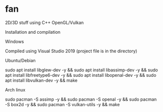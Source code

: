 # fan
2D/3D stuff using C++ OpenGL/Vulkan

Installation and compilation

Windows

Compiled using Visual Studio 2019 (project file is in the directory)

Ubuntu/Debian

sudo apt install libglew-dev -y &&
sudo apt install libassimp-dev -y &&
sudo apt install libfreetype6-dev -y && 
sudo apt install libopenal-dev -y &&
sudo apt install libvulkan-dev -y &&
make

Arch linux

sudo pacman -S assimp -y &&
sudo pacman -S openal -y &&
sudo pacman -S box2d -y &&
sudo pacman -S vulkan-utils -y &&
make
